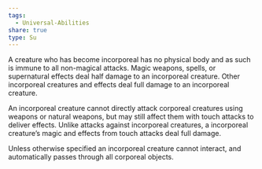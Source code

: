 ```yaml
---
tags:
  - Universal-Abilities
share: true
type: Su
---
```

A creature who has become incorporeal has no physical body and as such is immune to all non-magical attacks. Magic weapons, spells, or supernatural effects deal half damage to an incorporeal creature. Other incorporeal creatures and effects deal full damage to an incorporeal creature.

An incorporeal creature cannot directly attack corporeal creatures using weapons or natural weapons, but may still affect them with touch attacks to deliver effects. Unlike attacks against incorporeal creatures, a incorporeal creature’s magic and effects from touch attacks deal full damage.

Unless otherwise specified an incorporeal creature cannot interact, and automatically passes through all corporeal objects.
